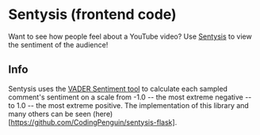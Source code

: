 # Sentysis (frontend code)

Want to see how people feel about a YouTube video? Use [Sentysis](https://sentysis-angular.herokuapp.com) to view the sentiment of the audience!


## Info

Sentysis uses the [VADER Sentiment tool](https://github.com/cjhutto/vaderSentiment) to calculate each sampled comment's sentiment on a scale from -1.0 -- the most extreme negative -- to 1.0 -- the most extreme positive. The implementation of this library and many others can be seen (here)[https://github.com/CodingPenguin/sentysis-flask].

